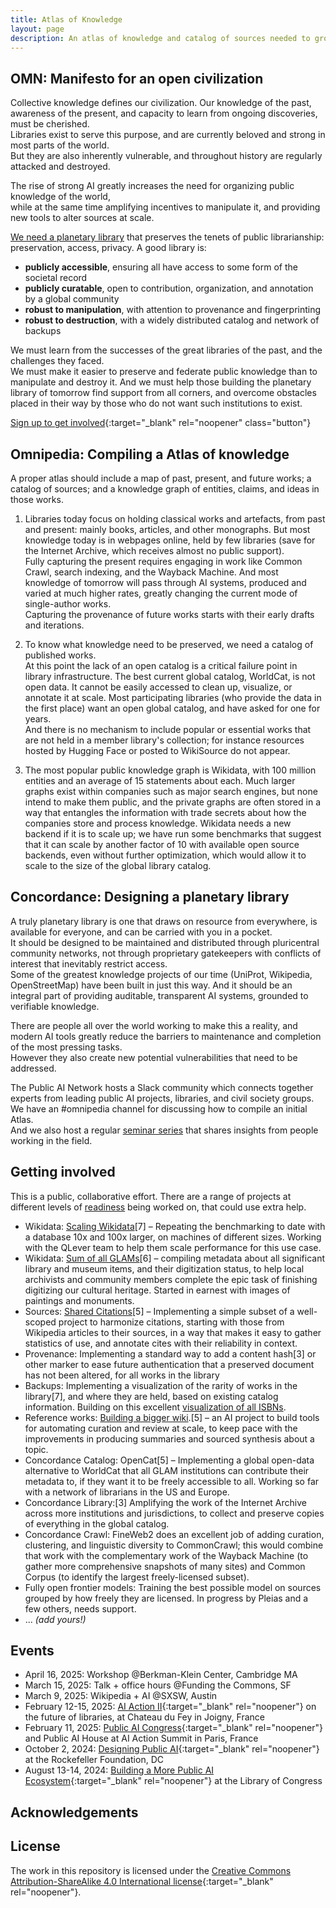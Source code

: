 ```yaml
---
title: Atlas of Knowledge
layout: page
description: An atlas of knowledge and catalog of sources needed to ground public interest AI.
---
```


## OMN: Manifesto for an open civilization

Collective knowledge defines our civilization. 
Our knowledge of the past, awareness of the present, and capacity to learn from ongoing discoveries, must be cherished.  
Libraries exist to serve this purpose, and are currently beloved and strong in most parts of the world.  
But they are also inherently vulnerable, and throughout history are regularly attacked and destroyed. 

The rise of strong AI greatly increases the need for organizing public knowledge of the world,  
while at the same time amplifying incentives to manipulate it, and providing new tools to alter sources at scale. 

[We need a planetary library](https://github.com/manymodels/public-ai/blob/main/atlas/omnifesto.md) that preserves the tenets of public librarianship: preservation, access, privacy.  A good library is:

- **publicly accessible**, ensuring all have access to some form of the societal record
- **publicly curatable**, open to contribution, organization, and annotation by a global community
- **robust to manipulation**, with attention to provenance and fingerprinting
- **robust to destruction**, with a widely distributed catalog and network of backups

We must learn from the successes of the great libraries of the past, and the challenges they faced.  
We must make it easier to preserve and federate public knowledge than to manipulate and destroy it.
And we must help those building the planetary library of tomorrow find support from all corners, 
and overcome obstacles placed in their way by those who do not want such institutions to exist.

[Sign up to get involved](https://docs.google.com/forms/d/1_HKkfLimn_krqkNdMHgo1we7iXmfJDDlkHB_JHXX08s/){:target="_blank" rel="noopener" class="button"}

## Omnipedia: Compiling a Atlas of knowledge

A proper atlas should include a map of past, present, and future works; a catalog of sources; and a knowledge graph of entities, claims, and ideas in those works.

1. Libraries today focus on holding classical works and artefacts, from past and present: mainly books, articles, and other monographs. 
But most knowledge today is in webpages online, held by few libraries (save for the Internet Archive, which receives almost no public support).  
Fully capturing the present requires engaging in work like Common Crawl, search indexing, and the Wayback Machine.
And most knowledge of tomorrow will pass through AI systems, produced and varied at much higher rates, greatly changing the current mode of single-author works.  
Capturing the provenance of future works starts with their early drafts and iterations.

2. To know what knowledge need to be preserved, we need a catalog of published works.  
At this point the lack of an open catalog is a critical failure point in library infrastructure.
The best current global catalog, WorldCat, is not open data. It cannot be easily accessed to clean up, visualize, or annotate it at scale. 
Most participating libraries (who provide the data in the first place) want an open global catalog, and have asked for one for years.  
And there is no mechanism to include popular or essential works that are not held in a member library's collection; for instance resources
hosted by Hugging Face or posted to WikiSource do not appear.

3. The most popular public knowledge graph is Wikidata, with 100 million entities and an average of 15 statements about each.  Much larger graphs exist within companies such as major search engines, 
but none intend to make them public, and the private graphs are often stored in a way that entangles the information with trade secrets about how the companies store and process knowledge.
Wikidata needs a new backend if it is to scale up; we have run some benchmarks that suggest that it can scale by another factor of 10 
with available open source backends, even without further optimization, which would allow it to scale to the size of the global library catalog.


## Concordance: Designing a planetary library

A truly planetary library is one that draws on resource from everywhere, is available for everyone, and can be carried with you in a pocket.  
It should be designed to be maintained and distributed through pluricentral community networks, not through proprietary gatekeepers with conflicts of interest that inevitably restrict access.  
Some of the greatest knowledge projects of our time (UniProt, Wikipedia, OpenStreetMap) have been built in just this way.
And it should be an integral part of providing auditable, transparent AI systems, grounded to verifiable knowledge.

There are people all over the world working to make this a reality, and modern AI tools greatly reduce the barriers to maintenance and completion of the most pressing tasks.  
However they also create new potential vulnerabilities that need to be addressed.

The Public AI Network hosts a Slack community which connects together experts from leading public AI projects, libraries, and civil society groups. 
We have an #omnipedia channel for discussing how to compile an initial Atlas.  
And we also host a regular [seminar series](https://publicai.network/seminar) that shares insights from people working in the field.   


## Getting involved

This is a public, collaborative effort.  There are a range of projects at different levels of [readiness](https://en.wikipedia.org/wiki/Technology_readiness_level) being worked on, that could use extra help.

* Wikidata: [Scaling Wikidata](https://www.wikidata.org/wiki/Wikidata:Scaling_Wikidata/Benchmarking)[7] – Repeating the benchmarking to date with a database 10x and 100x larger, on machines of different sizes.  Working with the QLever team to help them scale performance for this use case.
* Wikidata: [Sum of all GLAMs](https://www.wikidata.org/wiki/Wikidata:WikiProject_sum_of_all_paintings)[6] – compiling metadata about all significant library and museum items, and their digitization status, to help local archivists and community members complete the epic task of finishing digitizing our cultural heritage. Started in earnest with images of paintings and monuments.
* Sources: [Shared Citations](https://meta.wikimedia.org/wiki/WikiCite/Shared_Citations)[5] – Implementing a simple subset of a well-scoped project to harmonize citations, starting with those from Wikipedia articles to their sources, in a way that makes it easy to gather statistics of use, and annotate cites with their reliability in context.
* Provenance: Implementing a standard way to add a content hash[3] or other marker to ease future authentication that a preserved document has not been altered, for all works in the library
* Backups: Implementing a visualization of the rarity of works in the library[7], and where they are held, based on existing catalog information.  Building on this excellent [visualization of all ISBNs](https://phiresky.github.io/blog/2025/visualizing-all-books-in-isbn-space/). 
* Reference works: [Building a bigger wiki](https://github.com/wikius/omnipedia).[5] – an AI project to build tools for automating curation and review at scale, to keep pace with the improvements in producing summaries and sourced synthesis about a topic.
* Concordance Catalog: OpenCat[5] – Implementing a global open-data alternative to WorldCat that all GLAM institutions can contribute their metadata to, if they want it to be freely accessible to all. Working so far with a network of librarians in the US and Europe.
* Concordance Library:[3] Amplifying the work of the Internet Archive across more institutions and jurisdictions, to collect and preserve copies of everything in the global catalog.
* Concordance Crawl: FineWeb2 does an excellent job of adding curation, clustering, and linguistic diversity to CommonCrawl; this would combine that work with the complementary work of the Wayback Machine (to gather more comprehensive snapshots of many sites) and Common Corpus (to identify the largest freely-licensed subset).
* Fully open frontier models: Training the best possible model on sources grouped by how freely they are licensed. In progress by Pleias and a few others, needs support. 
* ... _(add yours!)_
 
## Events
- April 16, 2025:  Workshop @Berkman-Klein Center, Cambridge MA
- March 15, 2025:  Talk + office hours @Funding the Commons, SF
- March 9, 2025:   Wikipedia + AI @SXSW, Austin
- February 12-15, 2025: [AI Action II](https://docs.google.com/document/d/1IyP2jGob6Zxp1V7jjN1Ax--r45FHGYBgDhK31eoMNVU/edit?tab=t.0){:target="_blank" rel="noopener"} on the future of libraries, at Chateau du Fey in Joigny, France
- February 11, 2025: [Public AI Congress](https://lu.ma/5h2x0n33){:target="_blank" rel="noopener"} and Public AI House at AI Action Summit in Paris, France
- October 2, 2024: [Designing Public AI](https://economicsecurityproject.org/news/blueprint-to-build-public-ai/){:target="_blank" rel="noopener"} at the Rockefeller Foundation, DC
- August 13-14, 2024: [Building a More Public AI Ecosystem](https://publicai.us){:target="_blank" rel="noopener"} at the Library of Congress

## Acknowledgements

## License
The work in this repository is licensed under the [Creative Commons Attribution-ShareAlike 4.0 International license](https://creativecommons.org/licenses/by-sa/4.0/){:target="_blank" rel="noopener"}.
